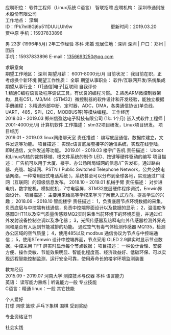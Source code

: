 应聘职位：	软件工程师（Linux系统 C语言）	智联招聘
应聘机构：	深圳市通则技术股份有限公司	
工作地点：	深圳	
ID：fPk7mI8Gj6p511DUULUh9w       　　　　　　　　      更新时间：2019.03.20         
贾中原 	手机：15937833896 

男     23岁 (1996年5月)     2年工作经验     本科     未婚 
现居住地：深圳 深圳 | 户口：郑州 | 团员 	
手机：15937833896
E-mail：1356693250@qq.com 

求职意向                                                               
期望工作地区： 	深圳 
期望月薪： 	6001-8000元/月
目前状况：	我目前在职，正考虑换个新环境
期望工作性质：	全职
期望从事职业：	软件/互联网开发/系统集成
期望从事行业：	IT|通信|电子|互联网
自我评价                                                               
1.精通C编程语言及程序调试工具，有优良的编程习惯。
2.熟悉ARM微控制器架构，具有C51，M3/M4（STM32）微控制器的软件设计和开发经验，能独立根据手册编程；
3.精通外部中断，定时器，ADC，DMA，各类通信协议(单总线，UART，485，SPI，I2C，MODBUS等)等模块编程。 
工作经历                                                               
2018.03 - 2019.03   郑州信盈达电子科技有限公司   (1年 1个月) 
嵌入式软件工程师 | 2001-4000元/月 
计算机软件 
工作描述：	stm32项目研发，Linux项目研发。
项目经历                                                              
2019.01 - 2019.03 linux网络聊天室 
责任描述：	编写底层通信，数据库建立，文件发送等功能。
项目描述：	实现c语言底层套接字的通信系统，实现在线登陆，即时通信，文件发送等功能。 
2019.01 - 2019.03 楼宇广告机 
责任描述：	Uboot和Linux内核的裁剪移植、根文件系统的制作 
LED、按键等硬件驱动的编写
项目描述：	广告机可以用于大厦、楼宇、办公场所局域网的信息/广告发布。通过路由器、光缆、城域网、PSTN ( Public Switched Telephone Network，公共交换电话网络，一种常用旧式电话系统 )，系统甚至可以分布到全球各地，实现通过广域网（互联网）的超级信息发布。 
2018.10 - 2019.01 机械手臂 
责任描述：	对步进电机，数字舵机，模拟舵机，7寸电容屏，STM32底层硬件程序调试，Emwin界面设计。
项目描述：	主要用来给高等学校来学习了解嵌入式方向，提高学生的兴趣； 
2018.06 - 2018.10 智能楼宇 
责任描述：	1，负责底层节点环境数据的采集，负责底层与中控端有线通信，负责中控端界面设计以及数据的显示；
2，温湿度传感器DHT11以及空气质量传感器MQ2实时采集当前环境下的环境质量，并通过红外发射设备控制空调以及净化器；
3，光照传感器及热释电红外传感器检测外界光照和是否有人达到节能减排的功能。
通过空气有毒气体检测传感器 MQ135，检测办公区域的空气质量；
4，使用485以及 modbus 通信协议为节点与中控端通信；
5，使用STemwin 设计中控端界面，节点采用 OLED 2.9屏实时显示节点数据，中控采用 TFT 屏实时显示每个节点数据；
项目描述：	一种设计合理、安装方便、操作灵敏、节能效果明显、智能化程度高、经济效益好、低碳环保、可以实现远程智能控制监测、运行安全可靠，使用寿命长的楼宇环境监测装置 

教育经历                                                              
2015.09 - 2019.07   河南大学   测控技术与仪器   本科 
语言能力                                                               
英语： 读写能力熟练 | 听说能力一般 
专业技能                                                               
C语言：精通 
linux：一般 
其它技能                                                               

个人爱好                                                               
打球 网球 篮球 乒乓下象棋 围棋 
受到奖励                                                               

专业资格证书                                                               

社会实践                                                               



